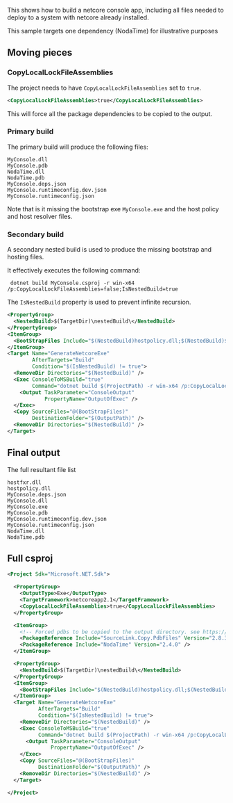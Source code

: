 This shows how to build a netcore console app, including all files needed to deploy to a system with netcore already installed.

This sample targets one dependency (NodaTime) for illustrative purposes


## Moving pieces


### CopyLocalLockFileAssemblies

The project needs to have `CopyLocalLockFileAssemblies` set to `true`.

```xml
<CopyLocalLockFileAssemblies>true</CopyLocalLockFileAssemblies>
```

This will force all the package dependencies to be copied to the output.


### Primary build

The primary build will produce the following files:

```
MyConsole.dll
MyConsole.pdb
NodaTime.dll
NodaTime.pdb
MyConsole.deps.json
MyConsole.runtimeconfig.dev.json
MyConsole.runtimeconfig.json
```

Note that is it missing the bootstrap exe `MyConsole.exe` and the host policy and host resolver files.


### Secondary build

A secondary nested build is used to produce the missing bootstrap and hosting files. 

It effectively executes the following command:

```
 dotnet build MyConsole.csproj -r win-x64 /p:CopyLocalLockFileAssemblies=false;IsNestedBuild=true
```

The `IsNestedBuild` property is used to prevent infinite recursion. 

```xml
<PropertyGroup>
  <NestedBuild>$(TargetDir)\nestedBuild\</NestedBuild>
</PropertyGroup>
<ItemGroup>
  <BootStrapFiles Include="$(NestedBuild)hostpolicy.dll;$(NestedBuild)$(ProjectName).exe;$(NestedBuild)hostfxr.dll;" />
</ItemGroup>
<Target Name="GenerateNetcoreExe"
        AfterTargets="Build"
        Condition="$(IsNestedBuild) != true">
  <RemoveDir Directories="$(NestedBuild)" />
  <Exec ConsoleToMSBuild="true"
        Command="dotnet build $(ProjectPath) -r win-x64 /p:CopyLocalLockFileAssemblies=false;IsNestedBuild=true --output $(NestedBuild)">
    <Output TaskParameter="ConsoleOutput"
            PropertyName="OutputOfExec" />
  </Exec>
  <Copy SourceFiles="@(BootStrapFiles)"
        DestinationFolder="$(OutputPath)" />
  <RemoveDir Directories="$(NestedBuild)" />
</Target>
```


## Final output

The full resultant file list

```
hostfxr.dll
hostpolicy.dll
MyConsole.deps.json
MyConsole.dll
MyConsole.exe
MyConsole.pdb
MyConsole.runtimeconfig.dev.json
MyConsole.runtimeconfig.json
NodaTime.dll
NodaTime.pdb
```


## Full csproj

```xml
<Project Sdk="Microsoft.NET.Sdk">

  <PropertyGroup>
    <OutputType>Exe</OutputType>
    <TargetFramework>netcoreapp2.1</TargetFramework>
    <CopyLocalLockFileAssemblies>true</CopyLocalLockFileAssemblies>
  </PropertyGroup>

  <ItemGroup>
    <!-- Forced pdbs to be copied to the output directory. see https://github.com/dotnet/sdk/issues/1458 -->
    <PackageReference Include="SourceLink.Copy.PdbFiles" Version="2.8.3" PrivateAssets="All" />
    <PackageReference Include="NodaTime" Version="2.4.0" />
  </ItemGroup>

  <PropertyGroup>
    <NestedBuild>$(TargetDir)\nestedBuild\</NestedBuild>
  </PropertyGroup>
  <ItemGroup>
    <BootStrapFiles Include="$(NestedBuild)hostpolicy.dll;$(NestedBuild)$(ProjectName).exe;$(NestedBuild)hostfxr.dll;" />
  </ItemGroup>
  <Target Name="GenerateNetcoreExe"
          AfterTargets="Build"
          Condition="$(IsNestedBuild) != true">
    <RemoveDir Directories="$(NestedBuild)" />
    <Exec ConsoleToMSBuild="true"
          Command="dotnet build $(ProjectPath) -r win-x64 /p:CopyLocalLockFileAssemblies=false;IsNestedBuild=true --output $(NestedBuild)">
      <Output TaskParameter="ConsoleOutput"
              PropertyName="OutputOfExec" />
    </Exec>
    <Copy SourceFiles="@(BootStrapFiles)"
          DestinationFolder="$(OutputPath)" />
    <RemoveDir Directories="$(NestedBuild)" />
  </Target>

</Project>
```